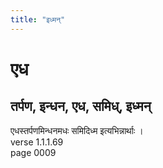 ```yaml
---
title: "इध्मन्"
---
```


# एध
## तर्पण, इन्धन, एध, समिध्, इध्मन्
एधस्तर्पणमिन्धनमधः समिदिध्म इत्यभिन्नार्थाः ।<br />verse 1.1.1.69<br />page 0009

